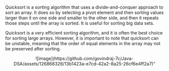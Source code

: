 Quicksort is a sorting algorithm that uses a divide-and-conquer approach to sort an array. It does so by selecting a pivot element and then sorting values larger than it on one side and smaller to the other side, and then it repeats those steps until the array is sorted. It is useful for sorting big data sets.

Quicksort is a very efficient sorting algorithm, and it is often the best choice for sorting large arrays. However, it is important to note that quicksort can be unstable, meaning that the order of equal elements in the array may not be preserved after sorting.

<center>![image](https://github.com/govindraj-7c/Java-DSA/assets/126868326/13b1423a-e7cd-42a2-8a25-26cf6e4ff2a7)"</center>

